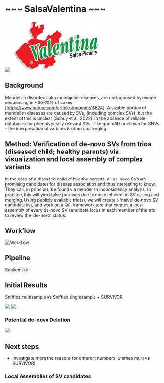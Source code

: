 # ~~~ SalsaValentina ~~~

<img src="https://github.com/collaborativebioinformatics/SVHack_Mendelian/blob/main/salsa2.png?raw=true">
<img src="WhatsApp Image 2023-08-31 at 13.47.27.jpeg?raw=true"> 



## Background
Mendelian disorders, aka monogenic diseases, are undiagnosed by exome sequencing in ~50-75% of cases [https://www.nature.com/articles/ncomms15824]. A sizable portion of mendelian diseases are caused by SVs, (including complex SVs), but the extent of this is unclear [Schuy et al. 2022]. In the absence of reliable databases for phenotypically relevant SVs - like gnomAD or clinvar for SNVs - the interpretation of variants is often challenging. 


## Method: Verification of de-novo SVs from trios (diseased child; healthy parents) via visualization and local assembly of complex variants

In the case of a diseased child of healthy parents, all de-novo SVs are promising candidates for disease association and thus interesting to know. They can, in principle, be found via mendelian inconsistency analysis. 
In practice, this will yield false positives due to noise inherent in SV calling and merging. Using publicly available trio(s), we will create a ‘naive’ de-novo SV candidate list, and work on a QC-framework tool that creates a local assembly of every de-novo SV candidate locus in each member of the trio to review the ‘de-novo’ status. 

## Workflow
![Workflow](https://github.com/collaborativebioinformatics/SVHack_Mendelian/assets/24875399/6bc8a877-4fc5-4fde-8ac4-567f9d2565c3)




## Pipeline

Snakemake 


## Initial Results

Sniffles multisample vs Sniffles singlesample + SURVIVOR

<img src="https://github.com/collaborativebioinformatics/SVHack_Mendelian/blob/main/sniffles.png?raw=true">

<img src="https://github.com/collaborativebioinformatics/SVHack_Mendelian/blob/main/survivor.png?raw=true">

### Potential de-novo Deletion

<img src="https://github.com/collaborativebioinformatics/SVHack_Mendelian/blob/main/de_novo.png?raw=true">


## Next steps

- Investigate more the reasons for different numbers (Sniffles multi vs SURVIVOR)

### Local Assemblies of SV candidates
